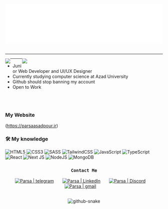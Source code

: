 <div align="center">
	<br>
  <img src="https://raw.githubusercontent.com/ParsaAsdpr/ParsaAsdpr/main/main.svg">
	<br>
</div>
<br><hr>
<img align="right" padding="10px" src="https://github-readme-stats.vercel.app/api?username=ParsaAsdpr&show_icons=true&theme=tokyonight" width="450"/>
<img align="left" src="https://komarev.com/ghpvc/?username=ParsaAsdpr" />

---

 
- Junior Web Developer and UI/UX Designer
- Currently studying computer science at Azad University
- Github should stop banning my account
- Open to Work

  
<br>
<br>

### My Website
 <a>(https://parsaasadpour.ir)</a>

### 🛠 My knowledge

<div>

![HTML5](https://img.shields.io/badge/html5-%23E34F26.svg?style=flat-square&logo=html5&logoColor=white)
![CSS3](https://img.shields.io/badge/css3-%231572B6.svg?style=flat-square&logo=css3&logoColor=white)
![SASS](https://img.shields.io/badge/SASS-hotpink.svg?style=flat-square&logo=SASS&logoColor=white)
![TailwindCSS](https://img.shields.io/badge/tailwindcss-%2338B2AC.svg?style=flat-square&logo=tailwind-css&logoColor=white)
![JavaScript](https://img.shields.io/badge/javascript-%23323330.svg?style=flat-square&logo=javascript&logoColor=%23F7DF1E)
![TypeScript](https://img.shields.io/badge/typescript-%23007ACC.svg?style=flat-square&logo=typescript&logoColor=white)
![React](https://img.shields.io/badge/react-%2320232a.svg?style=flat-square&logo=react&logoColor=%2361DAFB)
![Next JS](https://img.shields.io/badge/Nextjs-black?style=flat-square&logo=next.js&logoColor=white)
![NodeJS](https://img.shields.io/badge/node.js-6DA55F?style=flat-square&logo=node.js&logoColor=white)
![MongoDB](https://img.shields.io/badge/MongoDB-%234ea94b.svg?style=flat-square&logo=mongodb&logoColor=white)
</div>

<div align="center">

### `Contact Me`

[<img alt="Parsa | telegram" width="22px" src="https://www.svgrepo.com/show/354443/telegram.svg" />][telegram]
&nbsp;
&nbsp;
&nbsp;
[<img alt="Parsa | LinkedIn" width="22px" src="https://www.svgrepo.com/show/81143/linkedin.svg" />][linkedin]
&nbsp;
&nbsp;
&nbsp;
[<img alt="Parsa | Discord" width="22px" src="https://www.svgrepo.com/show/353655/discord-icon.svg" />][discord]
&nbsp;
&nbsp;
&nbsp;
[<img alt="Parsa | gmail" width="22px" src="https://www.svgrepo.com/show/452213/gmail.svg" />][email]
&nbsp;
&nbsp;
&nbsp;

<br/>

<picture>
  <source media="(prefers-color-scheme: dark)" srcset="github-snake-dark.svg" />
  <source media="(prefers-color-scheme: light)" srcset="github-snake.svg" />
  <img alt="github-snake" src="github-snake.svg" />
</picture>
</div>

[linkedin]: https://www.linkedin.com/in/parsa-asadpour-42014322b/
[telegram]: https://telegram.me/BChatBot?start=sc-683486-4zWlnrG/
[discord]: https://discordapp.com/users/823587546578944041
[email]: mailto:parsaparsaasadpour.1999@gmail.com
